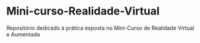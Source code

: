 # Mini-curso-Realidade-Virtual
Repositório dedicado à prática exposta no Mini-Curso de Realidade Virtual e Aumentada
